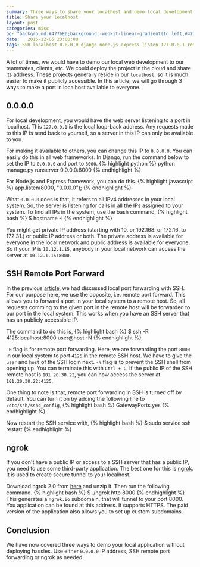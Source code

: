 ```yaml
---
summary: Three ways to share your localhost and demo local development
title: Share your localhost
layout: post
categories: misc
bg: "background:#4776E6;background:-webkit-linear-gradient(to left,#4776E6,#8E54E9);background:linear-gradient(to left,#4776E6 ,#8E54E9);"
date:   2015-12-05 23:00:00
tags: SSH localhost 0.0.0.0 django node.js express listen 127.0.0.1 remote port forward ngrok tunnel
---
```

A lot of times, we would have to demo our local web development to our teammates, clients, etc. We could deploy the project in the cloud and share its address. These projects generally reside in our `localhost`, so it is much easier to make it publicly accessible. In this article, we will go through 3 ways to make a port in localhost available to everyone.

0.0.0.0
-------
For local development, you would have the web server listening to a port in localhost. This `127.0.0.1` is the local loop-back address. Any requests made to this IP is send back to yourself, so a server in this IP can only be available to you.

For making it available to others, you can change this IP to `0.0.0.0`. You can easily do this in all web frameworks. In Django, run the command below to set the IP to `0.0.0.0` and port to `8000`.
{% highlight python %}
python manage.py runserver 0.0.0.0:8000
{% endhighlight %}

For Node.js and Express framework, you can do this.
{% highlight javascript %}
app.listen(8000, "0.0.0.0");
{% endhighlight %}

What `0.0.0.0` does is that, it refers to all IPv4 addresses in your local system. So, the server is listening for calls in all the IPs assigned to your system. To find all IPs in the system, use the bash command,
{% highlight bash %}
$ hostname -I
{% endhighlight %}

You might get private IP address (starting with 10. or 192.168. or 172.16. to 172.31.) or public IP address or both. The private address is available for everyone in the local network and public address is available for everyone. So if your IP is `10.12.1.15`, anybody in your local network can access the server at `10.12.1.15:8000`.

SSH Remote Port Forward
-----------------------
In the previous [article](/stories/tricks-with-ssh/), we had discussed local port forwarding with SSH. For our purpose here, we use the opposite, i.e. remote port forward. This allows you to forward a port in your local system to a remote host. So, all requests comming to the given port in the remote host will be forwarded to our port in the local system. This works when you have an SSH server that has an publicly accessible IP.

The command to do this is,
{% highlight bash %}
$ ssh -R 4125:localhost:8000 user@host -N
{% endhighlight %}

`-R` flag is for remote port forwarding. Here, we are forwarding the port `8000` in our local system to port `4125` in the remote SSH host. We have to give the `user` and `host` of the SSH login next. `-N` flag is to prevent the SSH shell from opening up. You can terminate this with `Ctrl + C`. If the public IP of the SSH remote host is `101.20.30.22`, you can now access the server at `101.20.30.22:4125`.

One thing to note is that, remote port forwarding in SSH is turned off by default. You can turn it on by adding the following line to `/etc/ssh/sshd_config`,
{% highlight bash %}
GatewayPorts yes
{% endhighlight %}

Now restart the SSH service with,
{% highlight bash %}
$ sudo service ssh restart
{% endhighlight %}

ngrok
-----
If you don't have a public IP or access to a SSH server that has a public IP, you need to use some third-party application. The best one for this is [ngrok](https://ngrok.com/). It is used to create secure tunnel to your localhost.

Download ngrok 2.0 from [here](https://ngrok.com/download) and unzip it. Then run the following command.
{% highlight bash %}
$ ./ngrok http 8000
{% endhighlight %}
This generates a `ngrok.io` subdomain, that will tunnel to your port 8000. You application can be found at this address. It supports HTTPS. The paid version of the application also allows you to set up custom subdomains.

Conclusion
----------
We have now covered three ways to demo your local application without deploying hassles. Use either `0.0.0.0` IP address, SSH remote port forwarding or ngrok as needed.